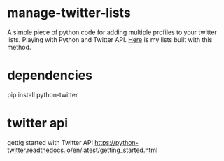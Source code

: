 # manage-twitter-lists
A simple piece of python code for adding multiple profiles to your twitter lists. Playing with Python and Twitter API. <a href="https://twitter.com/sinanata/lists">Here</a> is my lists built with this method.

# dependencies
pip install python-twitter

# twitter api
gettig started with Twitter API https://python-twitter.readthedocs.io/en/latest/getting_started.html
